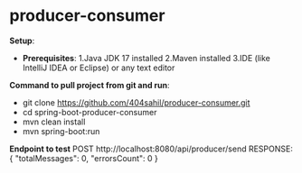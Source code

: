 # producer-consumer

**Setup**:

- **Prerequisites**:
  1.Java JDK 17 installed
  2.Maven installed
  3.IDE (like IntelliJ IDEA or Eclipse) or any text editor

**Command to pull project from git and run**:

- git clone https://github.com/404sahil/producer-consumer.git
- cd spring-boot-producer-consumer
- mvn clean install
- mvn spring-boot:run

**Endpoint to test**
POST http://localhost:8080/api/producer/send
RESPONSE:
{
"totalMessages": 0,
"errorsCount": 0
}
